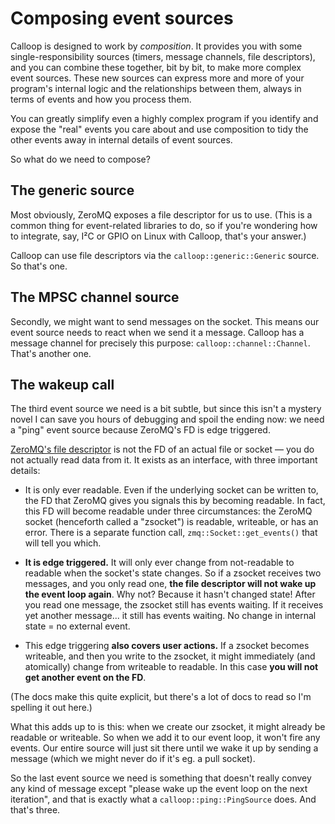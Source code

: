 # Composing event sources
Calloop is designed to work by *composition*. It provides you with some single-responsibility sources (timers, message channels, file descriptors), and you can combine these together, bit by bit, to make more complex event sources. These new sources can express more and more of your program's internal logic and the relationships between them, always in terms of events and how you process them.

You can greatly simplify even a highly complex program if you identify and expose the "real" events you care about and use composition to tidy the other events away in internal details of event sources.

So what do we need to compose?

## The generic source

Most obviously, ZeroMQ exposes a file descriptor for us to use. (This is a common thing for event-related libraries to do, so if you're wondering how to integrate, say, I²C or GPIO on Linux with Calloop, that's your answer.)

Calloop can use file descriptors via the `calloop::generic::Generic` source. So that's one.

## The MPSC channel source

Secondly, we might want to send messages on the socket. This means our event source needs to react when we send it a message. Calloop has a message channel for precisely this purpose: `calloop::channel::Channel`. That's another one.

## The wakeup call

The third event source we need is a bit subtle, but since this isn't a mystery novel I can save you hours of debugging and spoil the ending now: we need a "ping" event source because ZeroMQ's FD is edge triggered.

[ZeroMQ's file descriptor](http://api.zeromq.org/master:zmq-getsockopt#toc11) is not the FD of an actual file or socket — you do not actually read data from it. It exists as an interface, with three important details:

- It is only ever readable. Even if the underlying socket can be written to, the FD that ZeroMQ gives you signals this by becoming readable. In fact, this FD will become readable under three circumstances: the ZeroMQ socket (henceforth called a "zsocket") is readable, writeable, or has an error. There is a separate function call, `zmq::Socket::get_events()` that will tell you which.

- **It is edge triggered.** It will only ever change from not-readable to readable when the socket's state changes. So if a zsocket receives two messages, and you only read one, **the file descriptor will not wake up the event loop again**. Why not? Because it hasn't changed state! After you read one message, the zsocket still has events waiting. If it receives yet another message... it still has events waiting. No change in internal state = no external event.

- This edge triggering **also covers user actions.** If a zsocket becomes writeable, and then you write to the zsocket, it might immediately (and atomically) change from writeable to readable. In this case **you will not get another event on the FD**.

(The docs make this quite explicit, but there's a lot of docs to read so I'm spelling it out here.)

What this adds up to is this: when we create our zsocket, it might already be readable or writeable. So when we add it to our event loop, it won't fire any events. Our entire source will just sit there until we wake it up by sending a message (which we might never do if it's eg. a pull socket).

So the last event source we need is something that doesn't really convey any kind of message except "please wake up the event loop on the next iteration", and that is exactly what a `calloop::ping::PingSource` does. And that's three.